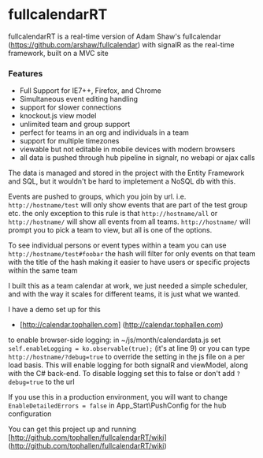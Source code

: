 fullcalendarRT
==============

fullcalendarRT is a real-time version of Adam Shaw's fullcalendar (https://github.com/arshaw/fullcalendar)
with signalR as the real-time framework, built on a MVC site

### Features

- Full Support for IE7++, Firefox, and Chrome
- Simultaneous event editing handling
- support for slower connections
- knockout.js view model
- unlimited team and group support
- perfect for teams in an org and individuals in a team
- support for multiple timezones
- viewable but not editable in mobile devices with modern browsers
- all data is pushed through hub pipeline in signalr, no webapi or ajax calls

The data is managed and stored in the project with the Entity Framework
and SQL, but it wouldn't be hard to impletement a NoSQL db with this.

Events are pushed to groups, which you join by url.
i.e. `http://hostname/test` will only show events that are part of the test group etc.
the only exception to this rule is that `http://hostname/all` or `http://hostname/` will
show all events from all teams. `http://hostname/` will prompt you to pick a team to view, 
but all is one of the options.

To see individual persons or event types within a team you can use `http://hostname/test#foobar`
the hash will filter for only events on that team with the title of the hash making it easier to have
users or specific projects within the same team
	
I built this as a team calendar at work, we just needed a simple scheduler, and with the way it scales
for different teams, it is just what we wanted.

I have a demo set up for this
- [http://calendar.tophallen.com] (http://calendar.tophallen.com)

to enable browser-side logging:
in ~/js/month/calendardata.js set `self.enableLogging = ko.observable(true);` (it's at line 9) or you can
type `http://hostname/?debug=true` to override the setting in the js file on a per load basis. 
This will enable logging for both signalR and viewModel, along with the C# back-end.
To disable logging set this to false or don't add `?debug=true` to the url

If you use this in a production environment, you will want to change `EnableDetailedErrors = false` 
in App_Start\PushConfig for the hub configuration

You can get this project up and running [http://github.com/tophallen/fullcalendarRT/wiki] (http://github.com/tophallen/fullcalendarRT/wiki)

